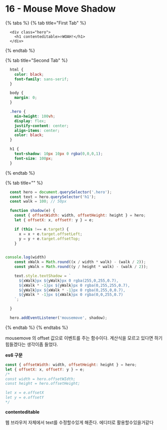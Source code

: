 # 16 - Mouse Move Shadow

{% tabs %}
{% tab title="First Tab" %}
```markup
  <div class="hero">
    <h1 contenteditable>🔥WOAH!</h1>
  </div>
```
{% endtab %}

{% tab title="Second Tab" %}
```css
  html {
    color: black;
    font-family: sans-serif;
  }

  body {
    margin: 0;
  }

  .hero {
    min-height: 100vh;
    display: flex;
    justify-content: center;
    align-items: center;
    color: black;
  }

  h1 {
    text-shadow: 10px 10px 0 rgba(0,0,0,1);
    font-size: 100px;
  }
```
{% endtab %}

{% tab title="" %}
```javascript
  const hero = document.querySelector('.hero');
  const text = hero.querySelector('h1');
  const walk = 100; // 50px

  function shadow(e) {
    const { offsetWidth: width, offsetHeight: height } = hero;
    let { offsetX: x, offsetY: y } = e;

    if (this !== e.target) {
      x = x + e.target.offsetLeft;
      y = y + e.target.offsetTop;
    }
  

console.log(width)
    const xWalk = Math.round((x / width * walk) - (walk / 2));
    const yWalk = Math.round((y / height * walk) - (walk / 2));

    text.style.textShadow = `
      ${xWalk}px ${yWalk}px 0 rgba(255,0,255,0.7),
      ${xWalk * -1}px ${yWalk}px 0 rgba(0,255,255,0.7),
      ${yWalk}px ${xWalk * -1}px 0 rgba(0,255,0,0.7),
      ${yWalk * -1}px ${xWalk}px 0 rgba(0,0,255,0.7)
    `;

  }

  hero.addEventListener('mousemove', shadow);
```
{% endtab %}
{% endtabs %}

mousemove 의 offset 값으로 이벤트를 주는 함수이다. 계산식을 모르고 있다면 하기 힘들겠다는 생각이좀 들었다.

**es6 구문**

```javascript
const { offsetWidth: width, offsetHeight: height } = hero;
let { offsetX: x, offsetY: y } = e;
/*
const width = hero.offsetWIdth;  
const height = hero.offsetHeight;

let x = e.offsetX
let y = e.offsetY  
*/
```

**contenteditable**

웹 브라우저 자체에서 text를 수정할수있게 해준다. 에디터로 활용할수있을거같다

